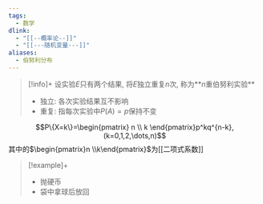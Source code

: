 ```yaml
---
tags:
  - 数学
dlink:
  - "[[--概率论--]]"
  - "[[---随机变量---]]"
aliases:
  - 伯努利分布
---
```

>[!info]+
> 设实验$E$只有两个结果, 将$E$独立重复$n$次, 称为**$n$重伯努利实验**
> - 独立: 各次实验结果互不影响
> - 重复: 指每次实验中$P(A)=p$保持不变

$$P\{X=k\}=\begin{pmatrix}
n \\
k
\end{pmatrix}p^kq^{n-k},(k=0,1,2,\dots,n)$$
其中的$\begin{pmatrix}n \\k\end{pmatrix}$为[[二项式系数]]



>[!example]+
>  - 抛硬币
>  - 袋中拿球后放回
